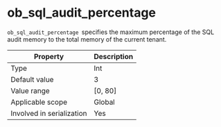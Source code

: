 # ob_sql_audit_percentage

`ob_sql_audit_percentage `specifies the maximum percentage of the SQL audit memory to the total memory of the current tenant.

| **Property** | **Description** |
|---------|-----------|
| Type | Int |
| Default value | 3 |
| Value range | \[0, 80\] |
| Applicable scope | Global |
| Involved in serialization | Yes |

